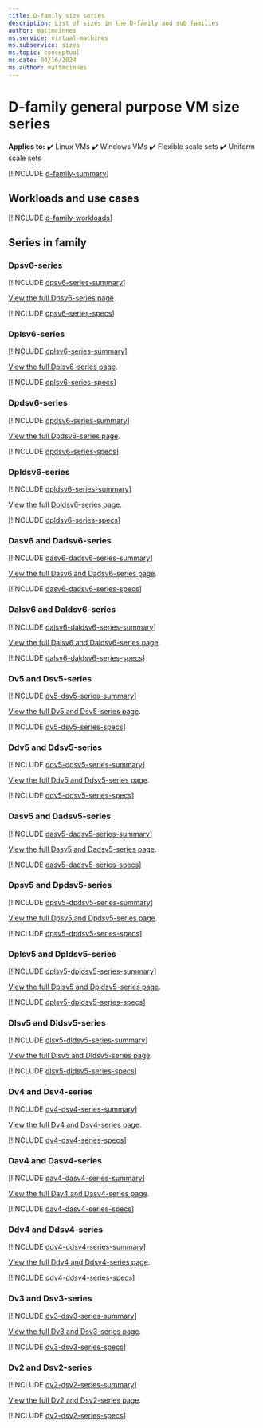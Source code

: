 ```yaml
---
title: D-family size series
description: List of sizes in the D-family and sub families
author: mattmcinnes
ms.service: virtual-machines
ms.subservice: sizes
ms.topic: conceptual
ms.date: 04/16/2024
ms.author: mattmcinnes
---
```


# D-family general purpose VM size series

**Applies to:** :heavy_check_mark: Linux VMs :heavy_check_mark: Windows VMs :heavy_check_mark: Flexible scale sets :heavy_check_mark: Uniform scale sets

[!INCLUDE [d-family-summary](./includes/d-family-summary.md)]

## Workloads and use cases

[!INCLUDE [d-family-workloads](./includes/d-family-workloads.md)]

## Series in family

### Dpsv6-series
[!INCLUDE [dpsv6-series-summary](./includes/dpsv6-series-summary.md)]

[View the full Dpsv6-series page](./dpsv6-series.md).

[!INCLUDE [dpsv6-series-specs](./includes/dpsv6-series-specs.md)]


### Dplsv6-series
[!INCLUDE [dplsv6-series-summary](./includes/dplsv6-series-summary.md)]

[View the full Dplsv6-series page](./dplsv6-series.md).

[!INCLUDE [dplsv6-series-specs](./includes/dplsv6-series-specs.md)]


### Dpdsv6-series
[!INCLUDE [dpdsv6-series-summary](./includes/dpdsv6-series-summary.md)]

[View the full Dpdsv6-series page](./dpdsv6-series.md).

[!INCLUDE [dpdsv6-series-specs](./includes/dpdsv6-series-specs.md)]


### Dpldsv6-series
[!INCLUDE [dpldsv6-series-summary](./includes/dpldsv6-series-summary.md)]

[View the full Dpldsv6-series page](./dpldsv6-series.md).

[!INCLUDE [dpldsv6-series-specs](./includes/dpldsv6-series-specs.md)]


### Dasv6 and Dadsv6-series
[!INCLUDE [dasv6-dadsv6-series-summary](./includes/dasv6-dadsv6-series-summary.md)]

[View the full Dasv6 and Dadsv6-series page](../../dasv6-dadsv6-series.md).

[!INCLUDE [dasv6-dadsv6-series-specs](./includes/dasv6-dadsv6-series-specs.md)]


### Dalsv6 and Daldsv6-series
[!INCLUDE [dalsv6-daldsv6-series-summary](./includes/dalsv6-daldsv6-series-summary.md)]

[View the full Dalsv6 and Daldsv6-series page](../../dalsv6-daldsv6-series.md).

[!INCLUDE [dalsv6-daldsv6-series-specs](./includes/dalsv6-daldsv6-series-specs.md)]


### Dv5 and Dsv5-series
[!INCLUDE [dv5-dsv5-series-summary](./includes/dv5-dsv5-series-summary.md)]

[View the full Dv5 and Dsv5-series page](../../dv5-dsv5-series.md).

[!INCLUDE [dv5-dsv5-series-specs](./includes/dv5-dsv5-series-specs.md)]


### Ddv5 and Ddsv5-series
[!INCLUDE [ddv5-ddsv5-series-summary](./includes/ddv5-ddsv5-series-summary.md)]

[View the full Ddv5 and Ddsv5-series page](../../ddv5-ddsv5-series.md).

[!INCLUDE [ddv5-ddsv5-series-specs](./includes/ddv5-ddsv5-series-specs.md)]


### Dasv5 and Dadsv5-series
[!INCLUDE [dasv5-dadsv5-series-summary](./includes/dasv5-dadsv5-series-summary.md)]

[View the full Dasv5 and Dadsv5-series page](../../dasv5-dadsv5-series.md).

[!INCLUDE [dasv5-dadsv5-series-specs](./includes/dasv5-dadsv5-series-specs.md)]


### Dpsv5 and Dpdsv5-series
[!INCLUDE [dpsv5-dpdsv5-series-summary](./includes/dpsv5-dpdsv5-series-summary.md)]

[View the full Dpsv5 and Dpdsv5-series page](../../dpsv5-dpdsv5-series.md).

[!INCLUDE [dpsv5-dpdsv5-series-specs](./includes/dpsv5-dpdsv5-series-specs.md)]


### Dplsv5 and Dpldsv5-series
[!INCLUDE [dplsv5-dpldsv5-series-summary](./includes/dplsv5-dpldsv5-series-summary.md)]

[View the full Dplsv5 and Dpldsv5-series page](../../dplsv5-dpldsv5-series.md).

[!INCLUDE [dplsv5-dpldsv5-series-specs](./includes/dplsv5-dpldsv5-series-specs.md)]


### Dlsv5 and Dldsv5-series
[!INCLUDE [dlsv5-dldsv5-series-summary](./includes/dlsv5-dldsv5-series-summary.md)]

[View the full Dlsv5 and Dldsv5-series page](../../dlsv5-dldsv5-series.md).

[!INCLUDE [dlsv5-dldsv5-series-specs](./includes/dlsv5-dldsv5-series-specs.md)]

### Dv4 and Dsv4-series
[!INCLUDE [dv4-dsv4-series-summary](./includes/dv4-dsv4-series-summary.md)]

[View the full Dv4 and Dsv4-series page](../../dv4-dsv4-series.md).

[!INCLUDE [dv4-dsv4-series-specs](./includes/dv4-dsv4-series-specs.md)]


### Dav4 and Dasv4-series
[!INCLUDE [dav4-dasv4-series-summary](./includes/dav4-dasv4-series-summary.md)]

[View the full Dav4 and Dasv4-series page](../../dav4-dasv4-series.md).

[!INCLUDE [dav4-dasv4-series-specs](./includes/dav4-dasv4-series-specs.md)]


### Ddv4 and Ddsv4-series
[!INCLUDE [ddv4-ddsv4-series-summary](./includes/ddv4-ddsv4-series-summary.md)]

[View the full Ddv4 and Ddsv4-series page](../../ddv4-ddsv4-series.md).

[!INCLUDE [ddv4-ddsv4-series-specs](./includes/ddv4-ddsv4-series-specs.md)]


### Dv3 and Dsv3-series
[!INCLUDE [dv3-dsv3-series-summary](./includes/dv3-dsv3-series-summary.md)]

[View the full Dv3 and Dsv3-series page](../../dv3-dsv3-series.md).

[!INCLUDE [dv3-dsv3-series-specs](./includes/dv3-dsv3-series-specs.md)]


### Dv2 and Dsv2-series
[!INCLUDE [dv2-dsv2-series-summary](./includes/dv2-dsv2-series-summary.md)]

[View the full Dv2 and Dsv2-series page](../../dv2-dsv2-series.md).

[!INCLUDE [dv2-dsv2-series-specs](./includes/dv2-dsv2-series-specs.md)]